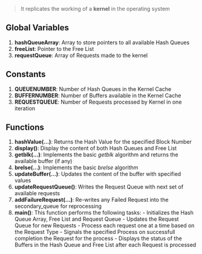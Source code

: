 > It replicates the working of a **kernel** in the operating system

## Global Variables
1. **hashQueueArray**: Array to store pointers to all available Hash Queues
2. **freeList**: Pointer to the Free List
3. **requestQueue**: Array of Requests made to the kernel 

## Constants
1. **QUEUENUMBER**: Number of Hash Queues in the Kernel Cache
2. **BUFFERNUMBER**: Number of Buffers available in the Kernel Cache
3. **REQUESTQUEUE**: Number of Requests processed by Kernel in one iteration

## Functions
1. **hashValue(...)**: Returns the Hash Value for the specified Block Number
2. **display()**: Display the content of both Hash Queues and Free List
3. **getblk(...)**: Implements the basic *getblk* algorithm and returns the available buffer (if any)
4. **brelse(...)**: Implements the basic *brelse* algorithm
5. **updateBuffer(...)**: Updates the content of the buffer with specified values
6. **updateRequestQueue()**: Writes the Request Queue with next set of available requests
7. **addFailureRequest(...)**: Re-writes any Failed Request into the secondary_queue for reprocessing
8. **main()**: This function performs the following tasks:
            - Initializes the Hash Queue Array, Free List and Request Queue 
            - Updates the Request Queue for new Requests
            - Process each request one at a time based on the Request Type
            - Signals the specified Process on successfull completion the Request for the process
            - Displays the status of the Buffers in the Hash Queue and Free List after each Request is processed
            
